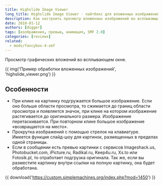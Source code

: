 ```yaml
---
title: Highslide Image Viewer
long_title: Highslide Image Viewer - лайтбокс для вложенных изображений
description: Как настроить просмотр вложенных изображений во всплывающем окне.
date: 2010-01-12
authors: [digger]
tags: [изображения, превью, анимация, SMF 2.0]
categories: [reviews]
related:
  - mods/fancybox-4-smf
---
```


Просмотр графических вложений во всплывающем окне.

<!-- more -->

{{ img('Пример обработки вложенных изображений', 'highslide_viewer.png') }}

## Особенности

* При клике на картинку подгружается большое изображение. Если оно больше области просмотра, то сжимается до границ области просмотра и появляется значок, при клике на котором изображение растягивается до оригинального размера. Изображение перетаскивается. При повторном клике большое изображение «возвращается на место».
* Прокрутка изображений с помощью стрелок на клавиатуре. Имеется функция слайд-шоу для картинок, размещенных в пределах одной страницы.
* Если в сообщении есть превью картинки с сервисов Imageshack.us, Photobucket.com, iPicture.ru, Radikal.ru, Keep4u.ru, Xs.to или Fotosik.pl, то отработает подгрузка оригинала. Так же, если вы разместите картинку внутри ссылки на полную картинку, она будет обработана.

{{ download('https://custom.simplemachines.org/index.php?mod=1450') }}
